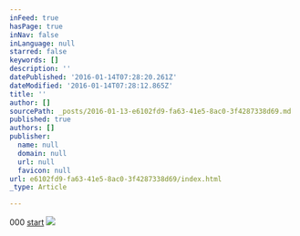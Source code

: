 ```yaml
---
inFeed: true
hasPage: true
inNav: false
inLanguage: null
starred: false
keywords: []
description: ''
datePublished: '2016-01-14T07:28:20.261Z'
dateModified: '2016-01-14T07:28:12.865Z'
title: ''
author: []
sourcePath: _posts/2016-01-13-e6102fd9-fa63-41e5-8ac0-3f4287338d69.md
published: true
authors: []
publisher:
  name: null
  domain: null
  url: null
  favicon: null
url: e6102fd9-fa63-41e5-8ac0-3f4287338d69/index.html
_type: Article

---
```

000 [start][0]
![](https://the-grid-user-content.s3-us-west-2.amazonaws.com/b26e05fd-1ac3-4b0f-a613-a29e9c3d0e25.jpg)

[0]: https://youtu.be/9a8EX787ZOc